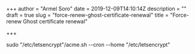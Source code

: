 +++
author = "Armel Soro"
date = 2019-12-09T14:10:14Z
description = ""
draft = true
slug = "force-renew-ghost-certificate-renewal"
title = "Force-renew Ghost certificate renewal"

+++


sudo "/etc/letsencrypt"/acme.sh --cron --home "/etc/letsencrypt"

